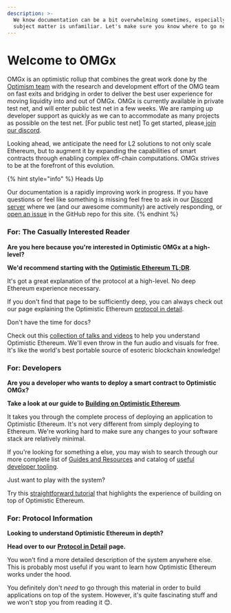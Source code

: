 ```yaml
---
description: >-
  We know documentation can be a bit overwhelming sometimes, especially when the
  subject matter is unfamiliar. Let's make sure you know where to go next!
---
```


# Welcome to OMGx

OMGx is an optimistic rollup that combines the great work done by the [Optimism team](https://community.optimism.io) with the research and development effort of the OMG team on fast exits and bridging in order to deliver the best user experience for moving liquidity into and out of OMGx. OMGx is currently available in private test net, and will enter public test net in a few weeks. We are ramping up developer support as quickly as we can to accommodate as many projects as possible on the test net. \[For public test net\] To get started, please[ join our discord](https://omg.eco/support). 

Looking ahead, we anticipate the need for L2 solutions to not only scale Ethereum, but to augment it by expanding the capabilities of smart contracts through enabling complex off-chain computations. OMGx strives to be at the forefront of this evolution.

{% hint style="info" %}
Heads Up

Our documentation is a rapidly improving work in progress. If you have questions or feel like something is missing feel free to ask in our [Discord server](https://omg.eco/support) where we \(and our awesome community\) are actively responding, or [open an issue](https://github.com/omgnetwork/plasma-contracts/issues) in the GitHub repo for this site.
{% endhint %}

### For: The Casually Interested Reader <a id="for-the-casually-interested-reader"></a>

**Are you here because you're interested in Optimistic OMGx at a high-level?**

**We'd recommend starting with the** [**Optimistic Ethereum TL;DR**](https://community.optimism.io/tldr/).

It's got a great explanation of the protocol at a high-level. No deep Ethereum experience necessary.

If you don't find that page to be sufficiently deep, you can always check out our page explaining the Optimistic Ethereum [protocol in detail](https://community.optimism.io/docs/protocol/protocol.html).

Don't have the time for docs?

Check out this [collection of talks and videos](https://community.optimism.io/docs/resources/talks.html) to help you understand Optimistic Ethereum. We'll even throw in the fun audio and visuals for free. It's like the world's best portable source of esoteric blockchain knowledge!

### For: Developers <a id="for-developers"></a>

**Are you a developer who wants to deploy a smart contract to Optimistic OMGx?**

**Take a look at our guide to** [**Building on Optimistic Ethereum**](https://community.optimism.io/docs/developers/integration.html).

It takes you through the complete process of deploying an application to Optimistic Ethereum. It's not very different from simply deploying to Ethereum. We're working hard to make sure any changes to your software stack are relatively minimal.

If you're looking for something a else, you may wish to search through our more complete list of [Guides and Resources](https://community.optimism.io/docs/resources/tutorials.html) and catalog of [useful developer tooling](https://community.optimism.io/docs/resources/tooling.html).

Just want to play with the system?

Try this [straightforward tutorial](https://github.com/ethereum-optimism/optimism-tutorial/blob/main/README.md) that highlights the experience of building on top of Optimistic Ethereum.

### For: Protocol Information <a id="for-protocol-information"></a>

**Looking to understand Optimistic Ethereum in depth?**

**Head over to our** [**Protocol in Detail**](https://community.optimism.io/docs/protocol/protocol.html) **page.**

You won't find a more detailed description of the system anywhere else. This is probably most useful if you want to learn how Optimistic Ethereum works under the hood.

You definitely don't _need_ to go through this material in order to build applications on top of the system. However, it's quite fascinating stuff and we won't stop you from reading it 😊.

